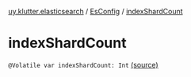 [uy.klutter.elasticsearch](../index.md) / [EsConfig](index.md) / [indexShardCount](.)


# indexShardCount
`@Volatile var indexShardCount: Int` [(source)](https://github.com/kohesive/klutter/blob/master/elasticsearch-jdk7/src/main/kotlin/uy/klutter/elasticsearch/Client.kt#L31)


